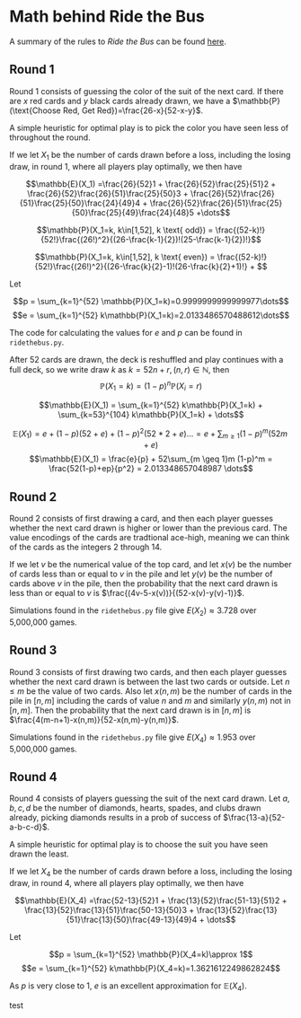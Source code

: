 # Math behind Ride the Bus 
A summary of the rules to *Ride the Bus* can be found [here](https://www.wikihow.com/Play-Ride-the-Bus). 

## Round 1
Round 1 consists of guessing the color of the suit of the next card. If there are $x$ red cards and $y$ black cards already drawn, we have a $\mathbb{P}(\text{Choose Red, Get Red})=\frac{26-x}{52-x-y}$.

A simple heuristic for optimal play is to pick the color you have seen less of throughout the round.

If we let $X_1$ be the number of cards drawn before a loss, including the losing draw, in round 1, where all players play optimally, we then have

$$\mathbb{E}(X_1) =\frac{26}{52}1 + \frac{26}{52}\frac{25}{51}2 + \frac{26}{52}\frac{26}{51}\frac{25}{50}3 + \frac{26}{52}\frac{26}{51}\frac{25}{50}\frac{24}{49}4 + \frac{26}{52}\frac{26}{51}\frac{25}{50}\frac{25}{49}\frac{24}{48}5 +\dots$$

$$\mathbb{P}(X_1=k, k\in[1,52], k \text{ odd}) = \frac{(52-k)!}{52!}\frac{(26!)^2}{(26-\frac{k-1}{2})!(25-\frac{k-1}{2})!}$$

$$\mathbb{P}(X_1=k, k\in[1,52], k \text{ even}) = \frac{(52-k)!}{52!}\frac{(26!)^2}{(26-\frac{k}{2}-1)!(26-\frac{k}{2}+1)!} + $$

Let 

$$p = \sum_{k=1}^{52} \mathbb{P}(X_1=k)=0.9999999999999977\dots$$
$$e = \sum_{k=1}^{52} k\mathbb{P}(X_1=k)=2.0133486570488612\dots$$

The code for calculating the values for $e$ and $p$ can be found in `ridethebus.py`.

After $52$ cards are drawn, the deck is reshuffled and play continues with a full deck, so we write draw $k$ as $k=52n+r, (n,r)\in\mathbb{N}$, then
$$\mathbb{P}(X_1=k) = (1-p)^n\mathbb{P}(X_{i}=r)$$

$$\mathbb{E}(X_1) = \sum_{k=1}^{52} k\mathbb{P}(X_1=k) + \sum_{k=53}^{104} k\mathbb{P}(X_1=k) + \dots$$

$$\mathbb{E}(X_1) = e + (1-p)(52 + e) + (1-p)^2 (52*2 + e) \dots = e + \sum_{m \geq 1}(1-p)^m (52m+e)$$
$$\mathbb{E}(X_1) = \frac{e}{p} + 52\sum_{m \geq 1}m (1-p)^m  = \frac{52(1-p)+ep}{p^2} = 2.013348657048987 \dots$$


## Round 2
Round 2 consists of first drawing a card, and then each player guesses whether the next card drawn is higher or lower than the previous card. The value encodings of the cards are tradtional ace-high, meaning we can think of the cards as the integers $2$ through $14$.

If we let $v$ be the numerical value of the top card, and let $x(v)$ be the number of cards less than or equal to $v$ in the pile and let $y(v)$ be the number of cards above $v$ in the pile, then the probability that the next card drawn is less than or equal to $v$ is $\frac{(4v-5-x(v))}{(52-x(v)-y(v)-1)}$.

Simulations found in the `ridethebus.py` file give $E(X_2) \approx 3.728$ over 5,000,000 games.

## Round 3
Round 3 consists of first drawing two cards, and then each player guesses whether the next card drawn is between the last two cards or outside.
Let $n \leq m$ be the value of two cards. Also let $x(n,m)$ be the number of cards in the pile in $[n,m]$ including the cards of value $n$ and $m$ and similarly $y(n,m)$ not in $[n,m]$. Then the probability that the next card drawn is in $[n,m]$ is $\frac{4(m-n+1)-x(n,m)}{52-x(n,m)-y(n,m)}$.



Simulations found in the `ridethebus.py` file give $E(X_4) \approx 1.953$ over 5,000,000 games.

## Round 4
Round 4 consists of players guessing the suit of the next card drawn. Let $a,b,c,d$ be the number of diamonds, hearts, spades, and clubs drawn already, picking diamonds results in a prob of success of $\frac{13-a}{52-a-b-c-d}$.

A simple heuristic for optimal play is to choose the suit you have seen drawn the least.

If we let $X_4$ be the number of cards drawn before a loss, including the losing draw, in round 4, where all players play optimally, we then have

$$\mathbb{E}(X_4) =\frac{52-13}{52}1 + \frac{13}{52}\frac{51-13}{51}2 + \frac{13}{52}\frac{13}{51}\frac{50-13}{50}3 + \frac{13}{52}\frac{13}{51}\frac{13}{50}\frac{49-13}{49}4 + \dots$$

Let 

$$p = \sum_{k=1}^{52} \mathbb{P}(X_4=k)\approx 1$$
$$e = \sum_{k=1}^{52} k\mathbb{P}(X_4=k)=1.3621612249862824$$

As $p$ is very close to $1$, $e$ is an excellent approximation for $\mathbb{E}(X_4)$.

test
